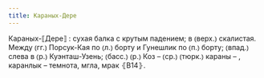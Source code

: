 ```yaml
---
title: Караных-Дере
---
```


Караных-⟦Дере⟧
: сухая балка с крутым падением; в ⦅верх.⦆ скалистая. Между ⦅гг.⦆ Порсук-Кая по ⦅л.⦆ борту и Гунешлик по ⦅п.⦆ борту; ⦅впад.⦆ слева в ⦅р.⦆ Куэнташ-Узень; ⦅басс.⦆ ⦅р.⦆ Коз – ⦅ср.⦆ ⦅тюрк.⦆ караны – , каранлык – темнота, мгла, мрак ⦃В14⦄.

